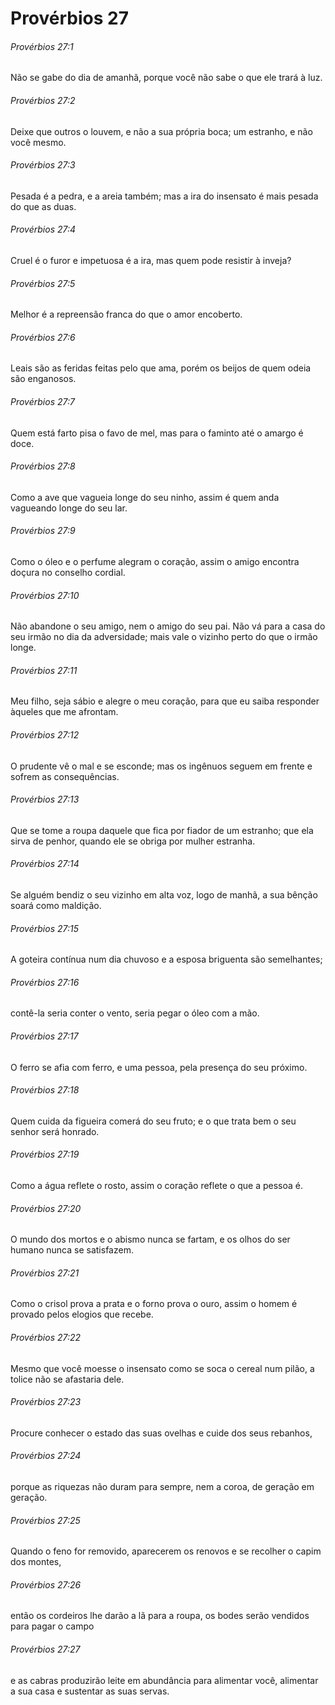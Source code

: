 # Provérbios 27

###### Provérbios 27:1

Não se gabe do dia de amanhã, porque você não sabe o que ele trará à luz.

###### Provérbios 27:2

Deixe que outros o louvem, e não a sua própria boca; um estranho, e não você mesmo.

###### Provérbios 27:3

Pesada é a pedra, e a areia também; mas a ira do insensato é mais pesada do que as duas.

###### Provérbios 27:4

Cruel é o furor e impetuosa é a ira, mas quem pode resistir à inveja?

###### Provérbios 27:5

Melhor é a repreensão franca do que o amor encoberto.

###### Provérbios 27:6

Leais são as feridas feitas pelo que ama, porém os beijos de quem odeia são enganosos.

###### Provérbios 27:7

Quem está farto pisa o favo de mel, mas para o faminto até o amargo é doce.

###### Provérbios 27:8

Como a ave que vagueia longe do seu ninho, assim é quem anda vagueando longe do seu lar.

###### Provérbios 27:9

Como o óleo e o perfume alegram o coração, assim o amigo encontra doçura no conselho cordial.

###### Provérbios 27:10

Não abandone o seu amigo, nem o amigo do seu pai. Não vá para a casa do seu irmão no dia da adversidade; mais vale o vizinho perto do que o irmão longe.

###### Provérbios 27:11

Meu filho, seja sábio e alegre o meu coração, para que eu saiba responder àqueles que me afrontam.

###### Provérbios 27:12

O prudente vê o mal e se esconde; mas os ingênuos seguem em frente e sofrem as consequências.

###### Provérbios 27:13

Que se tome a roupa daquele que fica por fiador de um estranho; que ela sirva de penhor, quando ele se obriga por mulher estranha.

###### Provérbios 27:14

Se alguém bendiz o seu vizinho em alta voz, logo de manhã, a sua bênção soará como maldição.

###### Provérbios 27:15

A goteira contínua num dia chuvoso e a esposa briguenta são semelhantes;

###### Provérbios 27:16

contê-la seria conter o vento, seria pegar o óleo com a mão.

###### Provérbios 27:17

O ferro se afia com ferro, e uma pessoa, pela presença do seu próximo.

###### Provérbios 27:18

Quem cuida da figueira comerá do seu fruto; e o que trata bem o seu senhor será honrado.

###### Provérbios 27:19

Como a água reflete o rosto, assim o coração reflete o que a pessoa é.

###### Provérbios 27:20

O mundo dos mortos e o abismo nunca se fartam, e os olhos do ser humano nunca se satisfazem.

###### Provérbios 27:21

Como o crisol prova a prata e o forno prova o ouro, assim o homem é provado pelos elogios que recebe.

###### Provérbios 27:22

Mesmo que você moesse o insensato como se soca o cereal num pilão, a tolice não se afastaria dele.

###### Provérbios 27:23

Procure conhecer o estado das suas ovelhas e cuide dos seus rebanhos,

###### Provérbios 27:24

porque as riquezas não duram para sempre, nem a coroa, de geração em geração.

###### Provérbios 27:25

Quando o feno for removido, aparecerem os renovos e se recolher o capim dos montes,

###### Provérbios 27:26

então os cordeiros lhe darão a lã para a roupa, os bodes serão vendidos para pagar o campo

###### Provérbios 27:27

e as cabras produzirão leite em abundância para alimentar você, alimentar a sua casa e sustentar as suas servas.

